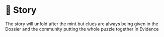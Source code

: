 # 🎼 Story

The story will unfold after the mint but clues are always being given in the Dossier and the community putting the whole puzzle together in Evidence
